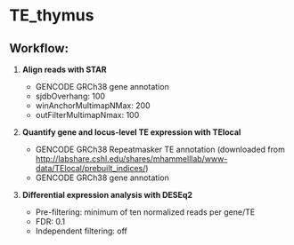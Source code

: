 # TE_thymus

## Workflow:

1. **Align reads with STAR**
    + GENCODE GRCh38 gene annotation
    + sjdbOverhang: 100
    + winAnchorMultimapNMax: 200
    + outFilterMultimapNmax: 100
    
2. **Quantify gene and locus-level TE expression with TElocal**
    + GENCODE GRCh38 Repeatmasker TE annotation (downloaded from http://labshare.cshl.edu/shares/mhammelllab/www-data/TElocal/prebuilt_indices/)
    + GENCODE GRCh38 gene annotation
    
3. **Differential expression analysis with DESEq2**
    + Pre-filtering: minimum of ten normalized reads per gene/TE
    + FDR: 0.1
    + Independent filtering: off